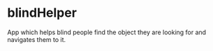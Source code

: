 # blindHelper
App which helps blind people find the object they are looking for and navigates them to it.
